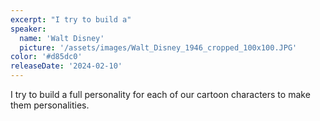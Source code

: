 ```yaml
---
excerpt: "I try to build a"
speaker:
  name: 'Walt Disney'
  picture: '/assets/images/Walt_Disney_1946_cropped_100x100.JPG'
color: '#d85dc0'
releaseDate: '2024-02-10'
---
```

I try to build a full personality for each of our cartoon characters to make them personalities.